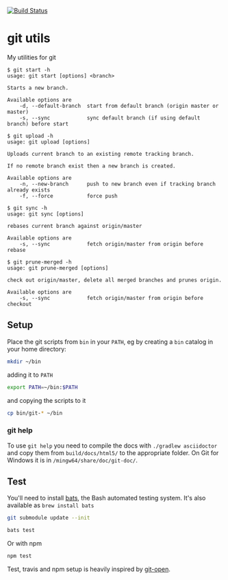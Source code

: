 [![Build Status](https://travis-ci.org/lovef/git-utils.svg?branch=master)](https://travis-ci.org/lovef/git-utils)

# git utils

My utilities for git

```
$ git start -h
usage: git start [options] <branch>

Starts a new branch.

Available options are
    -d, --default-branch  start from default branch (origin master or master)
    -s, --sync            sync default branch (if using default branch) before start
```

```
$ git upload -h
usage: git upload [options]

Uploads current branch to an existing remote tracking branch.

If no remote branch exist then a new branch is created.

Available options are
    -n, --new-branch      push to new branch even if tracking branch already exists
    -f, --force           force push
```

```
$ git sync -h
usage: git sync [options]

rebases current branch against origin/master

Available options are
    -s, --sync            fetch origin/master from origin before rebase
```

```
$ git prune-merged -h
usage: git prune-merged [options]

check out origin/master, delete all merged branches and prunes origin.

Available options are
    -s, --sync            fetch origin/master from origin before checkout
```

## Setup

Place the git scripts from `bin` in your `PATH`, eg by creating a `bin` catalog in your home directory:

```sh
mkdir ~/bin
```
adding it to `PATH`
```sh
export PATH=~/bin:$PATH
```
and copying the scripts to it
```sh
cp bin/git-* ~/bin
```

### git help

To use `git help` you need to compile the docs with `./gradlew asciidoctor` and copy them from
`build/docs/html5/` to the appropriate folder. On Git for Windows it is in
`/mingw64/share/doc/git-doc/`.

## Test

You'll need to install [bats](https://github.com/sstephenson/bats#installing-bats-from-source), the Bash automated testing system. It's also available as `brew install bats`

```sh
git submodule update --init

bats test
```

Or with npm

```sh
npm test
```

Test, travis and npm setup is heavily inspired by [git-open](https://github.com/paulirish/git-open).

